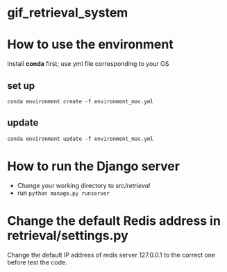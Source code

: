 # gif_retrieval_system
# How to use the environment
Install **conda** first; use yml file corresponding to your OS
## set up
```shell
conda environment create -f environment_mac.yml
```
## update
```shell
conda environment update -f environment_mac.yml
```

# How to run the Django server
- Change your working directory to *src/retrieval*
- run `python manage.py runserver`

# Change the default Redis address in retrieval/settings.py
Change the default IP address of redis server 127.0.0.1 to the correct one before test the code.
